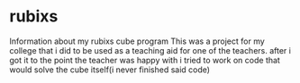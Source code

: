 # rubixs
Information about my rubixs cube program
This was a project for my college that i did to be used as a teaching aid for one of the teachers.
after i got it to the point the teacher was happy with i tried to work on code that would solve the cube itself(i never finished said code)
